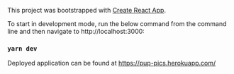 This project was bootstrapped with [Create React App](https://github.com/facebook/create-react-app).


To start in development mode, run the below command from the command line and then navigate to http://localhost:3000:

### `yarn dev`


Deployed application can be found at https://pup-pics.herokuapp.com/